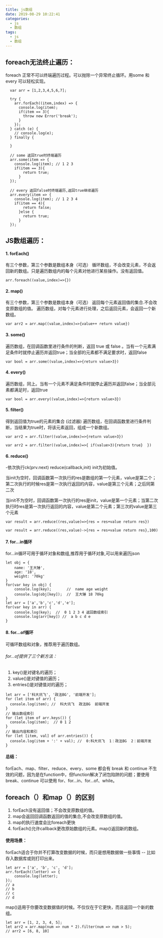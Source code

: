 ```yaml
---
title: js数组
date: 2019-08-29 10:22:41
categories: 
  - js
  - 数组
tags: 
  - js
  - 数组
---
```

## foreach无法终止遍历：
foreach 正常不可以终端遍历过程。可以抛除一个异常终止循环。用some 和 every 可以轻松实现。
 <!--more-->
```
  var arr = [1,2,3,4,5,6,7];

  try {
    arr.forEach((item,index) => {
      console.log(item);
      if(item == 3){
        throw new Error('break');
      }
    });
  } catch (e) {
    // console.log(e);
  } finally {
  
  }

  // some 返回true时终端遍历
  arr.some(item => {
    console.log(item); // 1 2 3
    if(item == 3){
        return true;
      }
  });

  // every 返回false时终端遍历,返回true继续遍历
  arr.every(item => {
    console.log(item); // 1 2 3 4
    if(item == 4){
        return false;
      }else {
        return true;
      }
  });

```

## JS数组遍历：

#### 1. forEach()
有三个参数，第三个参数是数组本身（可选）
循环数组，不会改变元素，不会返回新的数组。只是遍历数组内的每个元素对他进行某些操作。没有返回值。
```
arr.foreach((value,index)=>{})

```
#### 2. map()
有三个参数，第三个参数是数组本身（可选）
返回每个元素返回值的集合.不会改变原数组的值。
遍历数组，对每个元素进行处理，之后返回元素，会返回一个新数组。
 ```
 var arr2 = arr.map((value,index)=>{value++ return value})

 ```

#### 3. some()
遍历数组，在回调函数里进行条件的判断，返回 true 或 false 。当有一个元素满足条件时就停止遍历并返回true；当全部的元素都不满足要求时，返回false
```
var bool = arr.some((value,index)=>{return value>3})

```
#### 4. every()
遍历数组，同上。当有一个元素不满足条件时就停止遍历并返回false；当全部元素都满足时，返回true
```
var bool = arr.every((value,index)=>{return value>3})

```
#### 5. filter()
得到返回值为true的元素的集合   (过滤器)
遍历数组，在回调函数里进行条件判断，当结果为true时，将该元素返回，组成一个新数组。
```
var arr2 = arr.filter((value,index)=>{return value>3})

var arr2 = arr.filter((value,index)=>{ if(value>3){return true}  })

```
#### 6. reduce()
-依次执行ck(prv.next) 
reduce(callback,init)  init为初始值。

当init为空时，回调函数第一次执行的res是数组的第一个元素，value是第二个；第二次执行的时候res是第一次执行返回的内容，value是第三个元素；之后同第二次

当init不为空时，回调函数第一次执行的res是init，value是第一个元素；当第二次执行时res是第一次执行返回的内容，value是第二个元素；第三次的value是第三个元素
```
var result = arr.reduce((res,value)=>{res = res+value return res})

var result = arr.reduce((res,value)->{res = res+value return res},100)

```
#### 7. for...in循环
for...in循环可用于循环对象和数组,推荐用于循环对象,可以用来遍历json
```
let obj = {
    name: '王大锤',
    age: '18',
    weight: '70kg'
}
for(var key in obj) {
    console.log(key);       //  name age weight
    console.log(obj[key]);  //  王大锤 18 70kg
}
let arr = ['a','b','c','d','e'];
for(var key in arr) {
    console.log(key);  //  0 1 2 3 4 返回数组索引
    console.log(arr[key]) //  a b c d e
}

```
#### 8. for...of循环
可循环数组和对象，推荐用于遍历数组。
###### for...of提供了三个新方法：
1. key()是对键名的遍历；
2. value()是对键值的遍历；
3. entries()是对键值对的遍历；
```
let arr = ['科大讯飞', '政法BG', '前端开发'];
for (let item of arr) {  
  console.log(item); //  科大讯飞  政法BG  前端开发
}
// 输出数组索引
for (let item of arr.keys()) {  
  console.log(item);  // 0 1 2
}
// 输出内容和索引
for (let [item, val] of arr.entries()) {  
  console.log(item + ':' + val); //  0:科大讯飞  1：政法BG  2：前端开发
}

```
#### 总结：
forEach、map、filter、reduce、every、some 都会有 break 和 continue 不生效的问题，因为是在function中，但function解决了闭包陷阱的问题；要使用 break、continue 可以使用 for、for...in、for...of、while。

## foreach（）和map（）的区别
1. forEach没有返回值；不会改变原数组的值。
2. map会返回回调函数返回的值的集合,不会改变原数组的值。
3. map的执行速度会比foreach更快
4. forEach()允许callback更改原始数组的元素。map()返回新的数组。

#### 使用场景：
forEach适合于你并不打算改变数据的时候，而只是想用数据做一些事情 -- 比如存入数据库或则打印出来。
```
let arr = ['a', 'b', 'c', 'd'];
arr.forEach((letter) => {
    console.log(letter);
});
// a
// b
// c
// d
```


map()适用于你要改变数据值的时候。不仅仅在于它更快，而且返回一个新的数组。
```
let arr = [1, 2, 3, 4, 5];
let arr2 = arr.map(num => num * 2).filter(num => num > 5);
// arr2 = [6, 8, 10]

```
